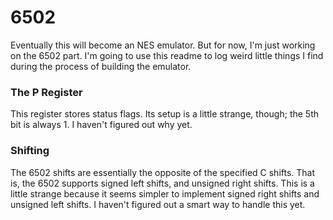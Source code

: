 # 6502

Eventually this will become an NES emulator. But for now, I'm just working on the 6502 part. I'm going to use this readme to log weird little things I find during the process of building the emulator.

### The P Register

This register stores status flags. Its setup is a little strange, though; the 5th bit is always 1. I haven't figured out why yet.

### Shifting

The 6502 shifts are essentially the opposite of the specified C shifts. That is, the 6502 supports signed left shifts, and unsigned right shifts. This is a little strange because it seems simpler to implement signed right shifts and unsigned left shifts. I haven't figured out a smart way to handle this yet.


